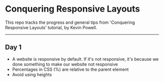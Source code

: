 # Conquering Responsive Layouts

This repo tracks the progress and general tips from 'Conquering Responsive Layouts' tutorial, by Kevin Powell.

<hr>

## Day 1
* A website is responsive by default. If it's not responsive, it's because we done something to make our website not responsive
* Percentages in CSS (%) are relative to the parent element
* Avoid using heights
